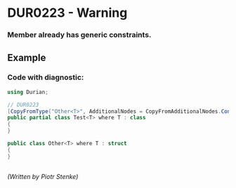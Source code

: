 # DUR0223 - Warning
### Member already has generic constraints.

## Example

### Code with diagnostic:

```csharp
using Durian;

// DUR0223
[CopyFromType("Other<T>", AdditionalNodes = CopyFromAdditionalNodes.Constraints)]
public partial class Test<T> where T : class
{
}

public class Other<T> where T : struct
{
}

```

##

*\(Written by Piotr Stenke\)*